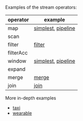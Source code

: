 Examples of the stream operators:

| operator  | example
| --------- | ----------------------
| map       | [simplest], [pipeline]
| scan      |
| filter    | [filter]
| filterAcc |
| window    | [simplest], [pipeline]
| expand    | 
| merge     | [merge]
| join      | [join]

More in-depth examples

 * [taxi]
 * [wearable]

[simplest]: simplest
[pipeline]: pipeline
[filter]: filter
[merge]: merge
[join]: join
[taxi]: taxi
[wearable]: wearable
